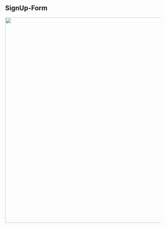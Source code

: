 ## SignUp-Form

<p align="center">
<img height="661px" width="1280px" src="https://github.com/siddesh02/SignUp-Form/assets/92852926/9e93e4ac-4228-4ac2-ac73-fee708001661" alt="1"/>

